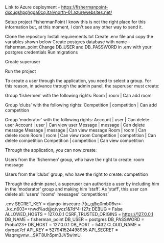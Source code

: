 Link to Azure deployment - https://fishermanpoint-dxcugshpghgga0cq.italynorth-01.azurewebsites.net/


Setup project  FishermanPoint
I know this is not the right place for this information but, at this moment, I don't see any other way to send it.

Clone the repository
Install requirements.txt
Create .env file and copy the variables shown below
Create postgres database with name - fisherman_point
Change DB_USER and DB_PASSWORD in .env with your postgres credentials
Run migrations

Create superuser

Run the project

To create a user through the application, you need to select a group. For this reason, in advance through the admin panel, the superuser must create:

Group ‘fishermen’ with the following rights:
Room | room | Can add room

Group ‘clubs’ with the following rights:
Competition | competition | Can add competition

Group ‘moderator’ with the following rights:
Account | user | Can delete user
Account | user | Can view user
Message | message | Can delete message
Message | message | Can view message
Room | room | Can delete room
Room | room | Can view room
Competition | competition | Can delete competition
Competition | competition | Can view competition



Through the application, you can now create:

Users from the ‘fishermen’ group, who have the right to create:
room
message

Users from the ‘clubs’ group, who have the right to create:
competition

Through the admin panel, a superuser can authorize a user by including him in the ‘moderator’ group and making him ‘staff’. As ‘staff’, this user can delete all:
‘users’
’rooms’
‘messages’
‘competitions’


.env
SECRET_KEY = django-insecure-7(u_g@g0mb06vr=-_kx_n603=+nwd%sd@q)vycz1&7d*4-(27z
DEBUG = False
ALLOWED_HOSTS = 127.0.0.1
CSRF_TRUSTED_ORIGINS = https://127.0.0.1
DB_NAME = fisherman_point
DB_USER = postgres
DB_PASSWORD = Proba123+
DB_HOST = 127.0.0.1
DB_PORT = 5432
CLOUD_NAME = dyrqae7cf
API_KEY = 527941524498955
API_SECRET = Waqmgvnw__SKT8Uh5pm3JV5wimU

